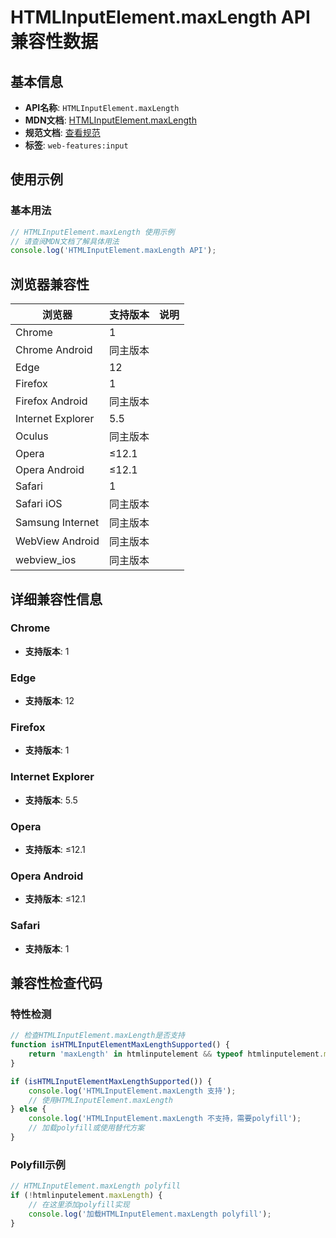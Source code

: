 # HTMLInputElement.maxLength API 兼容性数据

## 基本信息

- **API名称**: `HTMLInputElement.maxLength`
- **MDN文档**: [HTMLInputElement.maxLength](https://developer.mozilla.org/docs/Web/API/HTMLInputElement/maxLength)
- **规范文档**: [查看规范](https://html.spec.whatwg.org/multipage/input.html#dom-input-maxlength)
- **标签**: `web-features:input`

## 使用示例

### 基本用法

```javascript
// HTMLInputElement.maxLength 使用示例
// 请查阅MDN文档了解具体用法
console.log('HTMLInputElement.maxLength API');
```

## 浏览器兼容性

| 浏览器 | 支持版本 | 说明 |
|--------|----------|------|
| Chrome | 1 |  |
| Chrome Android | 同主版本 |  |
| Edge | 12 |  |
| Firefox | 1 |  |
| Firefox Android | 同主版本 |  |
| Internet Explorer | 5.5 |  |
| Oculus | 同主版本 |  |
| Opera | ≤12.1 |  |
| Opera Android | ≤12.1 |  |
| Safari | 1 |  |
| Safari iOS | 同主版本 |  |
| Samsung Internet | 同主版本 |  |
| WebView Android | 同主版本 |  |
| webview_ios | 同主版本 |  |

## 详细兼容性信息

### Chrome

- **支持版本**: 1

### Edge

- **支持版本**: 12

### Firefox

- **支持版本**: 1

### Internet Explorer

- **支持版本**: 5.5

### Opera

- **支持版本**: ≤12.1

### Opera Android

- **支持版本**: ≤12.1

### Safari

- **支持版本**: 1

## 兼容性检查代码

### 特性检测

```javascript
// 检查HTMLInputElement.maxLength是否支持
function isHTMLInputElementMaxLengthSupported() {
    return 'maxLength' in htmlinputelement && typeof htmlinputelement.maxLength === 'function';
}

if (isHTMLInputElementMaxLengthSupported()) {
    console.log('HTMLInputElement.maxLength 支持');
    // 使用HTMLInputElement.maxLength
} else {
    console.log('HTMLInputElement.maxLength 不支持，需要polyfill');
    // 加载polyfill或使用替代方案
}
```

### Polyfill示例

```javascript
// HTMLInputElement.maxLength polyfill
if (!htmlinputelement.maxLength) {
    // 在这里添加polyfill实现
    console.log('加载HTMLInputElement.maxLength polyfill');
}
```

